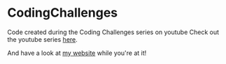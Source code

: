 # CodingChallenges
Code created during the Coding Challenges series on youtube
Check out the youtube series <a href="https://www.youtube.com/channel/UCrzKp7Z7PuuuAPXfQnDTdpQ">here</a>.

And have a look at <a href="http://barneyw.net/youtube.html">my website</a> while you're at it!
